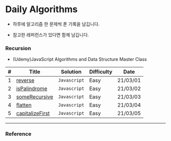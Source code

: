 # Daily Algorithms

- 하루에 알고리즘 한 문제씩 푼 기록을 남깁니다.

- 참고한 레퍼런스가 있다면 함께 남깁니다.

### Recursion

- (Udemy)JavaScript Algorithms and Data Structure Master Class

| #   | Title               | Solution     | Difficulty | Date     |
| --- | ------------------- | ------------ | ---------- | -------- |
| 1   | [reverse]()         | `Javascript` | Easy       | 21/03/01 |
| 2   | [isPalindrome]()    | `Javascript` | Easy       | 21/03/02 |
| 3   | [someRecursive]()   | `Javascript` | Easy       | 21/03/03 |
| 4   | [flatten]()         | `Javascript` | Easy       | 21/03/04 |
| 5   | [capitalizeFirst]() | `Javascript` | Easy       | 21/03/05 |

---

### Reference

